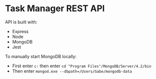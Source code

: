 # Task Manager REST API

API is built with:
 - Express
 - Node
 - MongoDB
 - Jest

To manually start MongoDB locally:

 - First enter `c:` then enter `cd "Program Files"/MongoDB/Server/4.2/bin`
 - Then enter `mongod.exe --dbpath=/Users/Gabe/mongodb-data`
